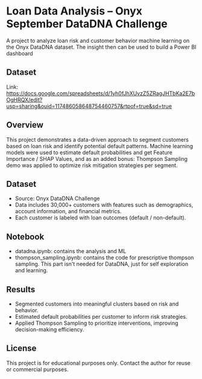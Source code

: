 # Loan Data Analysis – Onyx September DataDNA Challenge
A project to analyze loan risk and customer behavior machine learning on the Onyx DataDNA dataset. The insight then can be used to build a Power BI dashboard

## Dataset
Link: https://docs.google.com/spreadsheets/d/1yh0fJhXUvzZ5ZRagJHTbKa2E7bOgHRQX/edit?usp=sharing&ouid=117486058648754460757&rtpof=true&sd=true
## Overview
This project demonstrates a data-driven approach to segment customers based on loan risk and identify potential default patterns. Machine learning models were used to estimate default probabilities and get Feature Importance / SHAP Values, and as an added bonus: Thompson Sampling demo was applied to optimize risk mitigation strategies per segment.

## Dataset
- Source: Onyx DataDNA Challenge  
- Data includes 30,000+ customers with features such as demographics, account information, and financial metrics.  
- Each customer is labeled with loan outcomes (default / non-default).

## Notebook
- datadna.ipynb: contains the analysis and ML
- thompson_sampling.ipynb: contains the code for prescriptive thompson sampling. This part isn't needed for DataDNA, just for self exploration and learning.

## Results
- Segmented customers into meaningful clusters based on risk and behavior.  
- Estimated default probabilities per customer to inform risk strategies.  
- Applied Thompson Sampling to prioritize interventions, improving decision-making efficiency.

## License
This project is for educational purposes only. Contact the author for reuse or commercial purposes.
